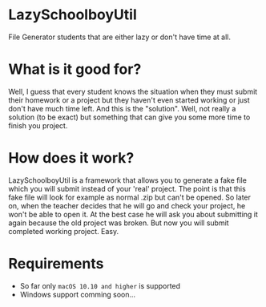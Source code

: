 # LazySchoolboyUtil
File Generator students that are either lazy or don't have time at all.

# What is it good for?
Well, I guess that every student knows the situation when they must submit their homework or a project but they haven't even started working or just don't have much time left. And this is the "solution". Well, not really a solution (to be exact) but something that can give you some more time to finish you project.

# How does it work?
LazySchoolboyUtil is a framework that allows you to generate a fake file which you will submit instead of your 'real' project. The point is that this fake file will look for example as normal .zip but can't be opened. So later on, when the teacher decides that he will go and check your project, he won't be able to open it. At the best case he will ask you about submitting it again because the old project was broken. But now you will submit completed working project. Easy.

# Requirements
* So far only `macOS 10.10 and higher` is supported
* Windows support comming soon...
